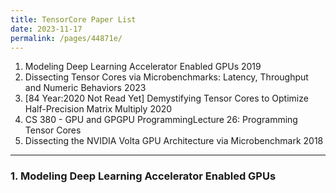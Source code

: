 ```yaml
---
title: TensorCore Paper List
date: 2023-11-17 
permalink: /pages/44871e/
---
```


1. Modeling Deep Learning Accelerator Enabled GPUs 2019
2. Dissecting Tensor Cores via Microbenchmarks: Latency, Throughput and Numeric Behaviors 2023
3. [84 Year:2020 Not Read Yet] Demystifying Tensor Cores to Optimize Half-Precision Matrix Multiply 2020
4. CS 380 - GPU and GPGPU ProgrammingLecture 26: Programming Tensor Cores
5. Dissecting the NVIDIA Volta GPU Architecture via Microbenchmark 2018


---
### 1. Modeling Deep Learning Accelerator Enabled GPUs
